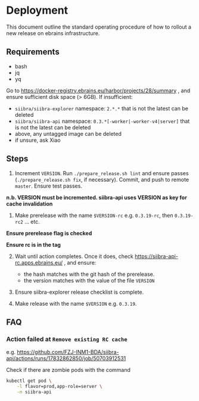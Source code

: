 # Deployment

This document outline the standard operating procedure of how to rollout a new release on ebrains infrastructure.

## Requirements

- bash
- jq
- yq

Go to https://docker-registry.ebrains.eu/harbor/projects/28/summary , and ensure sufficient disk space (> 6GB). If insufficient:

- `siibra/siibra-explorer` namespace: `2.*.*` that is not the latest can be deleted
- `siibra/siibra-api` namespace: `0.3.*[-worker|-worker-v4|server]` that is not the latest can be deleted
- above, any untagged image can be deleted
- if unsure, ask Xiao 

## Steps

1. Increment `VERSION`. Run `./prepare_release.sh lint` and ensure passes (`./prepare_release.sh fix`, if necessary). Commit, and push to remote `master`. Ensure test passes.

**n.b. VERSION must be incremented. siibra-api uses VERSION as key for cache invalidation**

1. Make prerelease with the name `$VERSION-rc` e.g. `0.3.19-rc`, then `0.3.19-rc2` ... etc. 

**Ensure prerelease flag is checked**

**Ensure rc is in the tag**

2. Wait until action completes. Once it does, check https://siibra-api-rc.apps.ebrains.eu/ , and ensure:

    - the hash matches with the git hash of the prerelease.
    - the version matches with the value of the file `VERSION`

3. Ensure siibra-explorer release checklist is complete.

4. Make release with the name `$VERSION` e.g. `0.3.19`. 

## FAQ

### Action failed at `Remove existing RC cache`

e.g. https://github.com/FZJ-INM1-BDA/siibra-api/actions/runs/17832862850/job/50703912531

Check if there are zombie pods with the command

```sh
kubectl get pod \
    -l flavor=prod,app-role=server \
    -n siibra-api
```